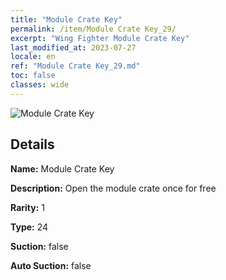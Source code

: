 ```yaml
---
title: "Module Crate Key"
permalink: /item/Module Crate Key_29/
excerpt: "Wing Fighter Module Crate Key"
last_modified_at: 2023-07-27
locale: en
ref: "Module Crate Key_29.md"
toc: false
classes: wide
---
```



 ![Module Crate Key](/images/item/Module_Crate_Key_p.png)



## Details

 **Name:** Module Crate Key 

 **Description:** Open the module crate once for free

 **Rarity:** 1 

 **Type:** 24 

 **Suction:** false 

 **Auto Suction:** false 


